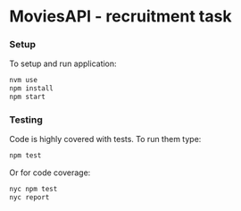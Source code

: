 # MoviesAPI - recruitment task
### Setup
To setup and run application:

```bash
nvm use
npm install
npm start
```
### Testing
Code is highly covered with tests. To run them type:
```bash
npm test
```
Or for code coverage:
```bash
nyc npm test
nyc report
```